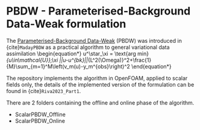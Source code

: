 # PBDW - Parameterised-Background Data-Weak formulation

The [Parameterised-Background Data-Weak](https://onlinelibrary.wiley.com/doi/10.1002/nme.4747) (PBDW) was introduced in {cite}`MadayPBDW` as a practical algorithm to general variational data assimilation 
\begin{equation*}
u^\star_\xi = \text{arg min}_{u\in\mathcal{U}}\;\xi ||u-u^{bk}||_{L^2(\Omega)}^2+\frac{1}{M}\sum_{m=1}^M\left(v_m(u)-y_m^{obs}\right)^2
\end{equation*}

The repository implements the algorithm in OpenFOAM, applied to scalar fields only, the details of the implemented version of the formulation can be found in {cite}`Riva2023_Part1`.

There are 2 folders containing the offline and online phase of the algorithm.

- ScalarPBDW_Offline
- ScalarPBDW_Online